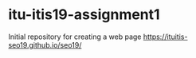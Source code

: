 # itu-itis19-assignment1
Initial repository for creating a web page
https://ituitis-seo19.github.io/seo19/

